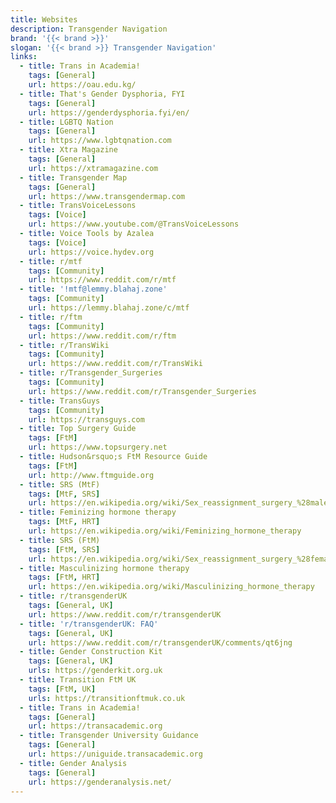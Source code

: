 ```yaml
---
title: Websites
description: Transgender Navigation
brand: '{{< brand >}}'
slogan: '{{< brand >}} Transgender Navigation'
links:
  - title: Trans in Academia!
    tags: [General]
    url: https://oau.edu.kg/
  - title: That's Gender Dysphoria, FYI
    tags: [General]
    url: https://genderdysphoria.fyi/en/
  - title: LGBTQ Nation
    tags: [General]
    url: https://www.lgbtqnation.com
  - title: Xtra Magazine
    tags: [General]
    url: https://xtramagazine.com
  - title: Transgender Map
    tags: [General]
    url: https://www.transgendermap.com
  - title: TransVoiceLessons
    tags: [Voice]
    url: https://www.youtube.com/@TransVoiceLessons
  - title: Voice Tools by Azalea
    tags: [Voice]
    url: https://voice.hydev.org
  - title: r/mtf
    tags: [Community]
    url: https://www.reddit.com/r/mtf
  - title: '!mtf@lemmy.blahaj.zone'
    tags: [Community]
    url: https://lemmy.blahaj.zone/c/mtf
  - title: r/ftm
    tags: [Community]
    url: https://www.reddit.com/r/ftm
  - title: r/TransWiki
    tags: [Community]
    url: https://www.reddit.com/r/TransWiki
  - title: r/Transgender_Surgeries
    tags: [Community]
    url: https://www.reddit.com/r/Transgender_Surgeries
  - title: TransGuys
    tags: [Community]
    url: https://transguys.com
  - title: Top Surgery Guide
    tags: [FtM]
    url: https://www.topsurgery.net
  - title: Hudson&rsquo;s FtM Resource Guide
    tags: [FtM]
    url: http://www.ftmguide.org
  - title: SRS (MtF)
    tags: [MtF, SRS]
    url: https://en.wikipedia.org/wiki/Sex_reassignment_surgery_%28male-to-female%29
  - title: Feminizing hormone therapy
    tags: [MtF, HRT]
    url: https://en.wikipedia.org/wiki/Feminizing_hormone_therapy
  - title: SRS (FtM)
    tags: [FtM, SRS]
    url: https://en.wikipedia.org/wiki/Sex_reassignment_surgery_%28female-to-male%29
  - title: Masculinizing hormone therapy
    tags: [FtM, HRT]
    url: https://en.wikipedia.org/wiki/Masculinizing_hormone_therapy
  - title: r/transgenderUK
    tags: [General, UK]
    url: https://www.reddit.com/r/transgenderUK
  - title: 'r/transgenderUK: FAQ'
    tags: [General, UK]
    url: https://www.reddit.com/r/transgenderUK/comments/qt6jng
  - title: Gender Construction Kit
    tags: [General, UK]
    urls: https://genderkit.org.uk
  - title: Transition FtM UK
    tags: [FtM, UK]
    urls: https://transitionftmuk.co.uk
  - title: Trans in Academia!
    tags: [General]
    url: https://transacademic.org
  - title: Transgender University Guidance
    tags: [General]
    url: https://uniguide.transacademic.org
  - title: Gender Analysis
    tags: [General]
    url: https://genderanalysis.net/
---
```

